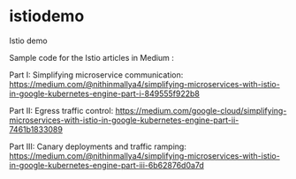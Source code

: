 # istiodemo
Istio demo


Sample code for the Istio articles in Medium : 

Part I: Simplifying microservice communication:  https://medium.com/@nithinmallya4/simplifying-microservices-with-istio-in-google-kubernetes-engine-part-i-849555f922b8


Part II: Egress traffic control: https://medium.com/google-cloud/simplifying-microservices-with-istio-in-google-kubernetes-engine-part-ii-7461b1833089


Part III: Canary deployments and traffic ramping: https://medium.com/@nithinmallya4/simplifying-microservices-with-istio-in-google-kubernetes-engine-part-iii-6b62876d0a7d
